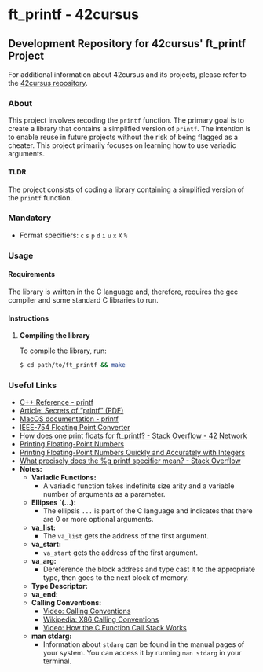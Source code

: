 # ft_printf - 42cursus

## Development Repository for 42cursus' ft_printf Project

For additional information about 42cursus and its projects, please refer to the [42cursus repository](https://github.com/42cursus).

### About

This project involves recoding the `printf` function. The primary goal is to create a library that contains a simplified version of `printf`. The intention is to enable reuse in future projects without the risk of being flagged as a cheater. This project primarily focuses on learning how to use variadic arguments.

#### TLDR

The project consists of coding a library containing a simplified version of the `printf` function.

### Mandatory

- Format specifiers: `c` `s` `p` `d` `i` `u` `x` `X` `%`

### Usage

#### Requirements

The library is written in the C language and, therefore, requires the gcc compiler and some standard C libraries to run.

#### Instructions

1. **Compiling the library**

   To compile the library, run:

   ```bash
   $ cd path/to/ft_printf && make

### Useful Links

- [C++ Reference - printf](http://www.cplusplus.com/reference/cstdio/printf/)
- [Article: Secrets of “printf” (PDF)](link_to_pdf_file.pdf)
- [MacOS documentation - printf](link_to_macos_printf_docs)
- [IEEE-754 Floating Point Converter](https://www.h-schmidt.net/FloatConverter/IEEE754.html)
- [How does one print floats for ft_printf? - Stack Overflow - 42 Network](https://stackoverflow.com/questions/22355899/how-does-one-print-floats-for-ft-printf-in-c-42-network)
- [Printing Floating-Point Numbers](https://floating-point-gui.de/printable/)
- [Printing Floating-Point Numbers Quickly and Accurately with Integers](https://www.cs.tufts.edu/comp/40/blog/accuracy-of-floating-point/)
- [What precisely does the %g printf specifier mean? - Stack Overflow](https://stackoverflow.com/questions/14585805/what-precisely-does-the-g-printf-specifier-mean)
- **Notes:**
  - **Variadic Functions:**
    - A variadic function takes indefinite size arity and a variable number of arguments as a parameter.
  - **Ellipses `(...):**
    - The ellipsis `...` is part of the C language and indicates that there are 0 or more optional arguments.
  - **va_list:**
    - The `va_list` gets the address of the first argument.
  - **va_start:**
    - `va_start` gets the address of the first argument.
  - **va_arg:**
    - Dereference the block address and type cast it to the appropriate type, then goes to the next block of memory.
  - **Type Descriptor:**
  - **va_end:**
  - **Calling Conventions:**
    - [Video: Calling Conventions](https://www.youtube.com/watch?v=JHGTXM3oIs0)
    - [Wikipedia: X86 Calling Conventions](https://en.wikipedia.org/wiki/X86_calling_conventions)
    - [Video: How the C Function Call Stack Works](https://www.youtube.com/watch?v=F3XiH78erNM&t=1615s)
  - **man stdarg:**
    - Information about `stdarg` can be found in the manual pages of your system. You can access it by running `man stdarg` in your terminal.
